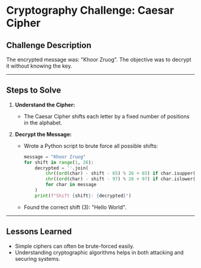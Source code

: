 # Cryptography Challenge: Caesar Cipher

## Challenge Description
The encrypted message was: "Khoor Zruog". The objective was to decrypt it without knowing the key.

---

## Steps to Solve
1. **Understand the Cipher:**  
   - The Caesar Cipher shifts each letter by a fixed number of positions in the alphabet.

2. **Decrypt the Message:**  
   - Wrote a Python script to brute force all possible shifts:
     ```python
     message = "Khoor Zruog"
     for shift in range(1, 26):
         decrypted = ''.join(
             chr((ord(char) - shift - 65) % 26 + 65) if char.isupper() else
             chr((ord(char) - shift - 97) % 26 + 97) if char.islower() else char
             for char in message
         )
         print(f"Shift {shift}: {decrypted}")
     ```
   - Found the correct shift (3): "Hello World".

---

## Lessons Learned
- Simple ciphers can often be brute-forced easily.
- Understanding cryptographic algorithms helps in both attacking and securing systems.
